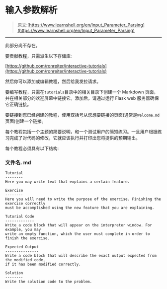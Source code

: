 # 输入参数解析

> 原文:[https://www.learnshell.org/en/Input_Parameter_Parsing](https://www.learnshell.org/en/Input_Parameter_Parsing)

* * *

此部分尚不存在。

要贡献教程，只需派生以下存储库:

[https://github.com/ronreiter/interactive-tutorials](https://github.com/ronreiter/interactive-tutorials)

然后你可以添加或编辑教程，然后给我发拉请求。

要编写教程，只需在`tutorials`目录中的相关目录下创建一个 Markdown 页面，并在相关部分的欢迎屏幕中链接它。添加后，请通过运行 Flask web 服务器确保它正确链接。

要链接到您已经创建的教程，使用双括号从您想要链接的页面(通常是`Welcome.md`页面)创建一个链接。

每个教程包括一个主题的简要说明，和一个测试用户的简短练习。一旦用户根据练习完成了对代码的修改，它就应该执行并打印出您将提供的预期输出。

每个教程必须具有以下结构:

### 文件名. md

```
Tutorial
--------
Here you may write text that explains a certain feature.

Exercise
--------
Here you will need to write the purpose of the exercise. Finishing the exercise correctly
must be accomplished using the new feature that you are explaining.

Tutorial Code
-------------
Write a code block that will appear on the interpreter window. For example, you may
write an empty function, which the user must complete in order to finish the exercise.

Expected Output
---------------
Write a code block that will describe the exact output expected from the modified code,
if it has been modified correctly.

Solution
--------
Write the solution code to the problem. 
```